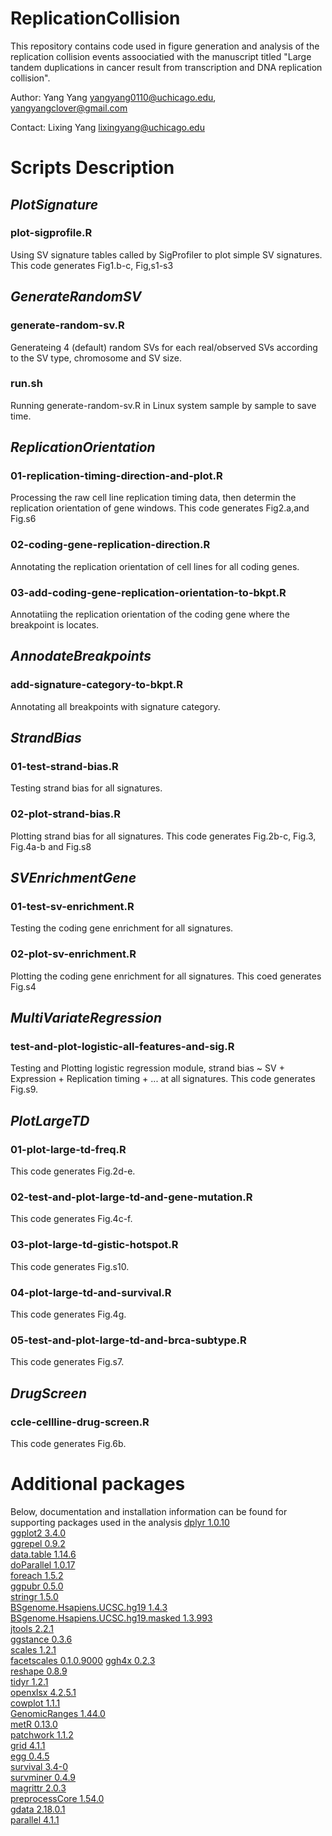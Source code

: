 # ReplicationCollision

This repository contains code used in figure generation and analysis of the replication collision events assoociatied with the manuscript titled "Large tandem duplications in cancer result from transcription and DNA replication collision".

Author: Yang Yang yangyang0110@uchicago.edu, yangyangclover@gmail.com

Contact: Lixing Yang lixingyang@uchicago.edu

# Scripts Description
## *PlotSignature*
### plot-sigprofile.R
Using SV signature tables called by SigProfiler to plot simple SV signatures. This code generates Fig1.b-c, Fig,s1-s3

## *GenerateRandomSV*
### generate-random-sv.R
Generateing 4 (default) random SVs for each real/observed SVs according to the SV type, chromosome and SV size.
### run.sh
Running generate-random-sv.R in Linux system sample by sample to save time.

## *ReplicationOrientation*
### 01-replication-timing-direction-and-plot.R
Processing the raw cell line replication timing data, then determin the replication orientation of gene windows. This code generates Fig2.a,and Fig.s6
### 02-coding-gene-replication-direction.R
Annotating the replication orientation of cell lines for all coding genes.
### 03-add-coding-gene-replication-orientation-to-bkpt.R
Annotatiing the replication orientation of the coding gene where the breakpoint is locates.

## *AnnodateBreakpoints*
### add-signature-category-to-bkpt.R
Annotating all breakpoints with signature category.

## *StrandBias*
### 01-test-strand-bias.R
Testing strand bias for all signatures.
### 02-plot-strand-bias.R
Plotting strand bias for all signatures. This code generates Fig.2b-c, Fig.3, Fig.4a-b and Fig.s8

## *SVEnrichmentGene*
### 01-test-sv-enrichment.R
Testing the coding gene enrichment for all signatures.
### 02-plot-sv-enrichment.R
Plotting the coding gene enrichment for all signatures. This coed generates Fig.s4

## *MultiVariateRegression*
### test-and-plot-logistic-all-features-and-sig.R
Testing and Plotting logistic regression module, strand bias ~ SV + Expression + Replication timing + ... at all signatures. This code generates Fig.s9.

## *PlotLargeTD*
### 01-plot-large-td-freq.R
This code generates Fig.2d-e.
### 02-test-and-plot-large-td-and-gene-mutation.R
This code generates Fig.4c-f.
### 03-plot-large-td-gistic-hotspot.R
This code generates Fig.s10.
### 04-plot-large-td-and-survival.R
This code generates Fig.4g.
### 05-test-and-plot-large-td-and-brca-subtype.R
This code generates Fig.s7.

## *DrugScreen*
### ccle-cellline-drug-screen.R
This code generates Fig.6b.

# Additional packages
Below, documentation and installation information can be found for supporting packages used in the analysis
[dplyr 1.0.10](https://cran.r-project.org/web/packages/dplyr/index.html)<br>[ggplot2 3.4.0](https://rdocumentation.org/packages/ggplot2/versions/3.4.0)<br>[ggrepel 0.9.2](https://www.rdocumentation.org/packages/ggrepel/versions/0.9.2)<br>[data.table 1.14.6](https://www.rdocumentation.org/packages/data.table/versions/1.14.6)<br>[doParallel 1.0.17](https://www.rdocumentation.org/packages/doParallel/versions/1.0.17)<br>[foreach 1.5.2](https://www.rdocumentation.org/packages/foreach/versions/1.5.2)<br>[ggpubr 0.5.0](https://www.rdocumentation.org/packages/ggpubr/versions/0.5.0)<br>[stringr 1.5.0](https://www.rdocumentation.org/packages/stringr/versions/1.5.0)<br>[BSgenome.Hsapiens.UCSC.hg19 1.4.3](https://bioconductor.org/packages/release/data/annotation/html/BSgenome.Hsapiens.UCSC.hg19.html)<br>[BSgenome.Hsapiens.UCSC.hg19.masked 1.3.993](https://bioconductor.org/packages/release/data/annotation/html/BSgenome.Hsapiens.UCSC.hg19.masked.html)<br>[jtools 2.2.1](https://www.rdocumentation.org/packages/jtools/versions/2.2.1)<br>[ggstance 0.3.6](https://www.rdocumentation.org/packages/ggstance/versions/0.3.6)<br>[scales 1.2.1](https://www.rdocumentation.org/packages/scales/versions/1.2.1)<br>[facetscales 0.1.0.9000](https://github.com/zeehio/facetscales/tree/archived)  [ggh4x 0.2.3](https://cran.rstudio.com/web/packages/ggh4x/index.html)<br>[reshape 0.8.9](https://www.rdocumentation.org/packages/reshape/versions/0.8.9)<br>[tidyr 1.2.1](https://www.rdocumentation.org/packages/tidyr/versions/1.2.1)<br>[openxlsx 4.2.5.1](https://www.rdocumentation.org/packages/openxlsx/versions/4.2.5.1)<br>[cowplot 1.1.1](https://www.rdocumentation.org/packages/cowplot/versions/1.1.1)<br>[GenomicRanges 1.44.0](http://bioconductor.riken.jp/packages/3.13/bioc/html/GenomicRanges.html)<br>[metR 0.13.0](https://www.rdocumentation.org/packages/metR/versions/0.13.0)<br>[patchwork 1.1.2](https://www.rdocumentation.org/packages/patchwork/versions/1.1.2)<br>[grid 4.1.1](https://www.rdocumentation.org/packages/grid/versions/3.6.2)<br>[egg 0.4.5](https://www.rdocumentation.org/packages/egg/versions/0.4.5)<br>[survival 3.4-0](https://www.rdocumentation.org/packages/survival/versions/3.4-0)<br>[survminer 0.4.9](https://rdocumentation.org/packages/survminer/versions/0.4.9)<br>[magrittr 2.0.3](https://www.rdocumentation.org/packages/magrittr/versions/2.0.3)<br>[preprocessCore 1.54.0](https://bioc.ism.ac.jp/packages/3.13/bioc/html/preprocessCore.html)<br>[gdata 2.18.0.1](https://www.rdocumentation.org/packages/gdata/versions/2.18.0)<br>[parallel 4.1.1](https://www.rdocumentation.org/packages/parallel/versions/3.6.2)

